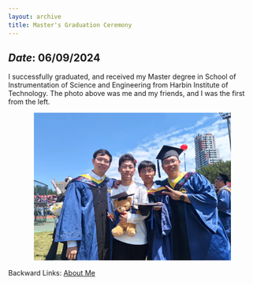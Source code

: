```yaml
---
layout: archive
title: Master's Graduation Ceremony
---
```


## *Date*: 06/09/2024

I successfully graduated, and received my Master degree in School of Instrumentation of Science and Engineering from Harbin Institute of Technology. The photo above was me and my friends, and I was the first from the left.


<figure>
  <center>
    <img src="/news/imgs/MA_gra.png" width=400px>
  </center>
</figure>

Backward Links: [About Me](../_pages/about.md)
